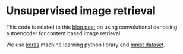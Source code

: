# Unsupervised image retrieval

This code is related to this [blog post](https://medium.com/p/867a671b7e65/edit) on using convolutional denoising 
autoencoder for content based image retrieval.

We use [keras]() machine learning python library and [mnist dataset](http://yann.lecun.com/exdb/mnist/).

